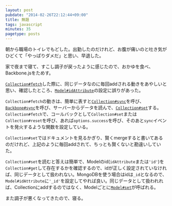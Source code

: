 ```yaml
---
layout: post
pubdate: "2014-02-26T22:12:44+09:00"
title: 無題
tags: javascript
minutes: 35
pagetype: posts
---
```

朝から職場のトイレでもどした。出勤したのだけれど、お腹が痛いのと吐き気がひどくて「やっぱりダメだ」と思い、早退した。

家で夜まで寝て、すこし調子が戻ったように感じたので、おかゆを食べ、Backbone.jsをためす。

[`Collection#fetch`][collection#fetch]した際に、同じデータなのに毎回addされる動きをあやしいと思い、確認したところ、[`Model#idAttribute`][model#idattribute]の設定に誤りがあった。

`Collection#fetch`の動きは、簡単に表すと[`Collection#sync`][collection#sync]を呼び、[`Backbone#sync`][backbone#sync]を呼び、サーバーからデータを読んで、[`Collection#set`][collection#set]する。`Collection#fetch`で、コールバックとして`Collection#set`または`Collection#reset`を呼び、あれば`options.success`を呼び、そのあと`sync`イベントを発火するような関数を設定している。

`Collection#set`ではドキュメントを見るかぎり、賢くmergeすると書いてあるのだけれど、上記のように毎回addされて、ちっとも賢くないと勘違いしていた。

`Collection#set`を読むと答えは簡単で、Modelのid(`idAttribute`または`'id'`)を`Collection#get`して存在するかを確認するので、idが正しく設定されていなければ、同じデータとして扱われない。MongoDBを使う場合はidは`_id`となるので、`Model#idAttribute`に`'_id'`を設定してやれば良い。同じデータとして扱われれば、Collectionにaddするのではなく、Modelごとに[`Model#set`][model#set]が呼ばれる。

また調子が悪くなってきたので、寝る。

[model#idattribute]: https://github.com/jashkenas/backbone/blob/1.1.2/backbone.js#L272
[model#set]: https://github.com/jashkenas/backbone/blob/1.1.2/backbone.js#L308
[collection#sync]: https://github.com/jashkenas/backbone/blob/1.1.2/backbone.js#L632
[collection#set]: https://github.com/jashkenas/backbone/blob/1.1.2/backbone.js#L668
[collection#fetch]: https://github.com/jashkenas/backbone/blob/1.1.2/backbone.js#L858
[backbone#sync]: https://github.com/jashkenas/backbone/blob/1.1.2/backbone.js#L1132








